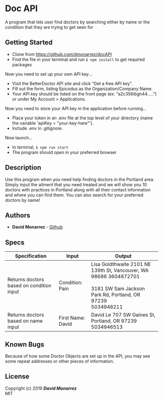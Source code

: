 # Doc API

A program that lets user find doctors by searching either by name or the condition that they are trying to get seen for

## Getting Started

* Clone from https://github.com/dmonarrez/docAPI
* Find the file in your terminal and run `$ npm install` to get required packages

Now you need to set up your own API key...
* Visit the BetterDoctor API site and click “Get a free API key”.
* Fill out the form, listing Epicodus as the Organization/Company Name.
* Your API key should be listed on the front page (ex: “a2c356ibgh44…..”) or under My Account > Applications.

Now you need to store your API key in the application before running...
* Place your token in an .env file at the top level of your directory (name the variable 'apiKey = "your-key-here"').
* Include .env in .gitignore.

Now launch...
* In terminal, `$ npm run start`
* The program should open in your preferred browser

## Description

Use this program when you need help finding doctors in the Portland area. Simply input the ailment that you need treated and we will show you 10 doctors with practices in Portland along with all their contact information and where you can find them. You can also search for your preferred doctors by name!

## Authors

* **David Monarrez** - [Github](https://github.com/dmonarrez)

## Specs

Specification | Input | Output
------------- | ----- | ------
Returns doctors based on condition input | Condition: Pain | Lisa Goldthwaite 2101 NE 139th St, Vancouver, WA 98686 3604872701 <br><br> 3181 SW Sam Jackson Park Rd, Portland, OR 97239 <br> 5034948211
Returns doctors based on name input | First Name: David | David Le 707 SW Gaines St, Portland, OR 97239 <br> 5034946513


## Known Bugs

Because of how some Doctor Objects are set up in the API, you may see some repeat addresses or other pieces of information.

## License

Copyright (c) 2019 **_David Monarrez_**
<br>
MIT
